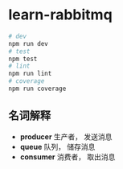 # learn-rabbitmq

```zsh
# dev
npm run dev
# test
npm test
# lint
npm run lint
# coverage
npm run coverage

```

## 名词解释

- **producer** 生产者， 发送消息
- **queue** 队列， 储存消息
- **consumer** 消费者， 取出消息